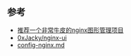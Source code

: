 ## 参考
- [推荐一个非常牛皮的nginx图形管理项目][1]
- [0xJacky/nginx-ui][2]
- [config-nginx.md][3]

[1]: https://mp.weixin.qq.com/s/P1QsPd_SXNJH-atvRS1ltg
[2]: https://github.com/0xJacky/nginx-ui
[3]: https://github.com/0xJacky/nginx-ui/blob/96cff98c66deba24a20fdde4c6722896f3617680/docs/zh_CN/guide/config-nginx.md
